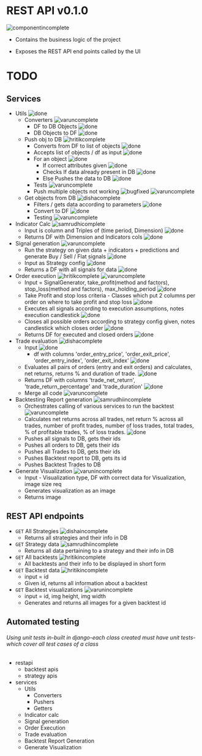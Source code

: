 # REST API v0.1.0

![componentincomplete]

- Contains the business logic of the project

- Exposes the REST API end points called by the UI

# TODO

## Services
- Utils ![done]
  - Converters ![varuncomplete]
    - DF to DB Objects ![done]
    - DB Objects to DF ![done]
  - Push obj to DB ![hritikcomplete]
    - Converts from DF to list of objects ![done]
    - Accepts list of objects / df as input ![done]
    - For an object ![done]
      - If correct attributes given ![done]
      - Checks If data already present in DB ![done]
      - Else Pushes the data to DB ![done]
    - Tests ![varuncomplete]
    - Push multiple objects not working ![bugfixed] ![varuncomplete]
  - Get objects from DB ![dishacomplete]
    - Filters / gets data according to parameters ![done]
    - Convert to DF ![done]
    - Testing ![varuncomplete]
- Indicator Calc ![samrudhicomplete]
  - Input is column and Triples of (time period, Dimension) ![done]
  - Returns DF with Dimension and Indicators cols ![done]
- Signal generation ![varuncomplete]
  - Run the strategy on given data + indicators + predictions and generate Buy / Sell / Flat signals ![done]
  - Input as Strategy config ![done] 
  - Returns a DF with all signals for data ![done]
- Order execution ![hritikcomplete] ![varuncomplete]
  - Input = SignalGenerator, take_profit(method and factors), stop_loss(method and factors), max_holding_period ![done]
  - Take Profit and stop loss criteria - Classes which put 2 columns per order on where to take profit and stop loss ![done]
  - Executes all signals according to execution assumptions, notes execution candlestick ![done]
  - Closes all possible orders according to strategy config given, notes candlestick which closes order ![done]
  - Returns DF for executed and closed orders ![done]
- Trade evaluation ![dishacomplete]
   - Input ![done]
      - df with columns 'order_entry_price', 'order_exit_price', 'order_entry_index', 'order_exit_index' ![done]
   - Evaluates all pairs of orders (entry and exit orders) and calculates, net returns, returns % and duration of trade. ![done]
   - Returns DF with columns 'trade_net_return', 'trade_return_percentage' and 'trade_duration' ![done]
   - Merge all code ![varuncomplete]
- Backtesting Report generation ![samrudhiincomplete]
  - Orchestrates calling of various services to run the backtest ![varuncomplete]
  - Calculates net returns across all trades, net return % across all trades, number of profit trades, number of loss trades, total trades, % of profitable trades, % of loss trades. ![done]
  - Pushes all signals to DB, gets their ids
  - Pushes all orders to DB, gets their ids
  - Pushes all Trades to DB, gets their ids
  - Pushes Backtest report to DB, gets its id
  - Pushes Backtest Trades to DB
- Generate Visualization ![varunincomplete]
  - Input - Visualization type, DF with correct data for Visualization, image size req 
  - Generates visualization as an image 
  - Returns image

## REST API endpoints
- `GET` All Strategies ![dishaincomplete]
  - Returns all strategies and their info in DB
- `GET` Strategy data ![samrudhiincomplete]
  - Returns all data pertaining to a strategy and their info in DB
- `GET` All backtests ![hritikincomplete]
  - All backtests and their info to be displayed in short form
- `GET` Backtest data ![hritikincomplete]
  - input = id
  - Given id, returns all information about a backtest
- `GET` Backtest visualizations ![varunincomplete]
  - input = id, img height, img width
  - Generates and returns all images for a given backtest id

## Automated testing
###### Using unit tests in-built in django-each class created must have unit tests-which cover all test cases of a class
- restapi
  - backtest apis
  - strategy apis
- services
  - Utils
    - Converters
    - Pushers
    - Getters
  - Indicator calc
  - Signal generation
  - Order Execution
  - Trade evaluation
  - Backtest Report Generation
  - Generate Visualization

[done]: https://img.shields.io/badge/DONE-brightgreen
[incomplete]: https://img.shields.io/badge/INCOMPLETE-red
[varunincomplete]: https://img.shields.io/badge/VARUN-INCOMPLETE-red
[varuncomplete]: https://img.shields.io/badge/VARUN-COMPLETE-brightgreen
[dishaincomplete]: https://img.shields.io/badge/DISHA-INCOMPLETE-red
[dishacomplete]: https://img.shields.io/badge/DISHA-COMPLETE-brightgreen
[samrudhiincomplete]: https://img.shields.io/badge/SAMRUDHI-INCOMPLETE-red
[samrudhicomplete]: https://img.shields.io/badge/SAMRUDHI-COMPLETE-brightgreen
[hritikincomplete]: https://img.shields.io/badge/HRITIK-INCOMPLETE-red
[hritikcomplete]: https://img.shields.io/badge/HRITIK-COMPLETE-brightgreen
[bug]: https://img.shields.io/badge/BUG-red
[bugfixed]: https://img.shields.io/badge/BUG-FIXED-brightgreen
[featureincomplete]: https://img.shields.io/badge/FEATURE-INCOMPLETE-red
[featurecomplete]: https://img.shields.io/badge/FEATURE-COMPLETE-brightgreen
[componentincomplete]: https://img.shields.io/badge/COMPONENT-INCOMPLETE-red
[componentcomplete]: https://img.shields.io/badge/COMPONENT-COMPLETE-brightgreen
[phasecomplete]: https://img.shields.io/badge/PHASE-COMPLETE-brightgreen
[phaseincomplete]: https://img.shields.io/badge/PHASE-INCOMPLETE-red
[meetingincomplete]: https://img.shields.io/badge/MEETING-INCOMPLETE-red
[docincomplete]: https://img.shields.io/badge/DOC-INCOMPLETE-red
[doccomplete]: https://img.shields.io/badge/DOC-COMPLETE-brightgreen
